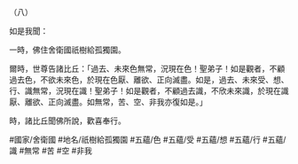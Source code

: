 （八）

如是我聞：

一時，佛住舍衛國祇樹給孤獨園。

爾時，世尊告諸比丘：「過去、未來色無常，況現在色！聖弟子！如是觀者，不顧過去色，不欲未來色，於現在色厭、離欲、正向滅盡。如是，過去、未來受、想、行、識無常，況現在識！聖弟子！如是觀者，不顧過去識，不欣未來識，於現在識厭、離欲、正向滅盡。如無常，苦、空、非我亦復如是。」

時，諸比丘聞佛所說，歡喜奉行。

#國家/舍衛國
#地名/祇樹給孤獨園
#五蘊/色
#五蘊/受
#五蘊/想
#五蘊/行
#五蘊/識
#無常
#苦
#空
#非我
